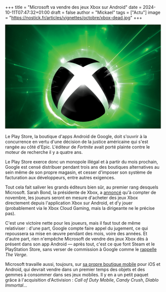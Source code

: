 +++
title = "Microsoft va vendre des jeux Xbox sur Android"
date = 2024-10-11T07:47:32+01:00
draft = false
author = "Mickael"
tags = ["Actu"]
image = "https://nostick.fr/articles/vignettes/octobre/xbox-dead.jpg"
+++

![Xbox](xbox-dead.jpg "") 

Le Play Store, la boutique d'apps Android de Google, doit s'ouvrir à la concurrence en vertu d'une décision de la justice américaine qui s'est rangée au côté d'Epic. L'éditeur de *Fortnite* avait porté plainte contre le moteur de recherche il y a quatre ans. 

Le Play Store exerce donc un monopole illégal et à partir du mois prochain, Google est censé distribuer pendant trois ans des boutiques alternatives au sein même de son propre magasin, et cesser d'imposer son système de facturation aux développeurs, entre autres exigences.

Tout cela fait saliver les grands éditeurs bien sûr, au premier rang desquels Microsoft. Sarah Bond, la présidente de Xbox, a [annoncé](https://x.com/BondSarah_Bond/status/1844506029599707255) qu'à compter de novembre, les joueurs seront en mesure d'acheter des jeux Xbox directement depuis l'application Xbox sur Android, et d'y jouer (probablement via le Xbox Cloud Gaming, mais la dirigeante ne le précise pas).

C'est une victoire nette pour les joueurs, mais il faut tout de même relativiser : d'une part, Google compte faire appel du jugement, ce qui repoussera sa mise en œuvre pendant des mois, voire des années. Et d'autre part, rien n'empêche Microsoft de vendre des jeux Xbox dès à présent dans son app Android — après tout, c'est ce que font Steam et le PlayStation Store, sans verser de commission à Google comme le [rappelle](https://www.theverge.com/2024/10/10/24267339/microsoft-xbox-android-purchase-games-us-court-ruling) *The Verge*.

Microsoft travaille aussi, toujours, sur [sa propre boutique mobile](https://nostick.fr/articles/2024/juillet/3107-microsoft-ne-devrait-plus-trop-tarder-boutique-mobile/) pour iOS et Android, qui devrait vendre dans un premier temps des objets et des gemmes à consommer dans ses jeux mobiles. Il y en a un petit paquet grâce à l'acquisition d'Activision : *Call of Duty Mobile*, *Candy Crush*, *Diablo Immortal*…